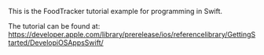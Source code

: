 
This is the FoodTracker tutorial example for programming in Swift.

The tutorial can be found at: https://developer.apple.com/library/prerelease/ios/referencelibrary/GettingStarted/DevelopiOSAppsSwift/

